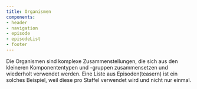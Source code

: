 ```yaml
---
title: Organismen
components:
- header
- navigation
- episode
- episodeList
- footer
---
```

Die Organismen sind komplexe Zusammenstellungen, die sich aus den kleineren Komponententypen und -gruppen zusammensetzen und wiederholt verwendet werden.
Eine Liste aus Episoden(teasern) ist ein solches Beispiel, weil diese pro Staffel verwendet wird und nicht nur einmal.
